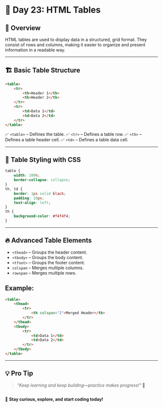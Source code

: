 # 🚀 Day 23: HTML Tables

## 📌 Overview
HTML tables are used to display data in a structured, grid format. They consist of rows and columns, making it easier to organize and present information in a readable way.

---

## 🏗 **Basic Table Structure**
```html
<table>
    <tr>
        <th>Header 1</th>
        <th>Header 2</th>
    </tr>
    <tr>
        <td>Data 1</td>
        <td>Data 2</td>
    </tr>
</table>
```
✅ `<table>` – Defines the table.
✅ `<tr>` – Defines a table row.
✅ `<th>` – Defines a table header cell.
✅ `<td>` – Defines a table data cell.

---

## 🎨 **Table Styling with CSS**
```css
table {
    width: 100%;
    border-collapse: collapse;
}
th, td {
    border: 1px solid black;
    padding: 10px;
    text-align: left;
}
th {
    background-color: #f4f4f4;
}
```

---

## 🔥 **Advanced Table Elements**

- `<thead>` – Groups the header content.
- `<tbody>` – Groups the body content.
- `<tfoot>` – Groups the footer content.
- `colspan` – Merges multiple columns.
- `rowspan` – Merges multiple rows.

## Example:

```html
<table>
    <thead>
        <tr>
            <th colspan="2">Merged Header</th>
        </tr>
    </thead>
    <tbody>
        <tr>
            <td>Data 1</td>
            <td>Data 2</td>
        </tr>
    </tbody>
</table>
```
---

## 💡 **Pro Tip**
> _"Keep learning and keep building—practice makes progress!"_ 💪
## 
🚀 **Stay curious, explore, and start coding today!**
